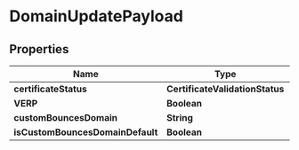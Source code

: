 

# DomainUpdatePayload


## Properties

| Name | Type | Description | Notes |
|------------ | ------------- | ------------- | -------------|
|**certificateStatus** | **CertificateValidationStatus** |  |  [optional] |
|**VERP** | **Boolean** |  |  [optional] |
|**customBouncesDomain** | **String** |  |  [optional] |
|**isCustomBouncesDomainDefault** | **Boolean** |  |  [optional] |



